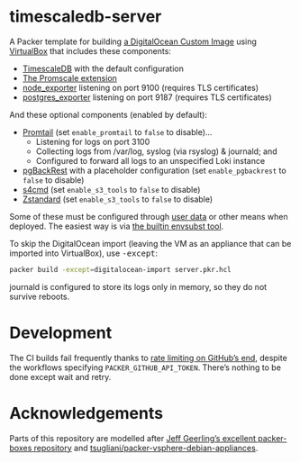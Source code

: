 # timescaledb-server

A Packer template for building [a DigitalOcean Custom Image](https://docs.digitalocean.com/products/images/custom-images/) using [VirtualBox](https://www.virtualbox.org/) that includes these components:

* [TimescaleDB](https://www.timescale.com/) with the default configuration
* [The Promscale extension](https://www.timescale.com/promscale)
* [node\_exporter](https://github.com/prometheus/node_exporter) listening on port 9100 (requires TLS certificates)
* [postgres\_exporter](https://github.com/prometheus-community/postgres_exporter/) listening on port 9187 (requires TLS certificates)

And these optional components (enabled by default):

* [Promtail](https://grafana.com/docs/loki/latest/clients/promtail/) (set `enable_promtail` to `false` to disable)…
  * Listening for logs on port 3100
  * Collecting logs from /var/log, syslog (via rsyslog) & journald; and
  * Configured to forward all logs to an unspecified Loki instance
* [pgBackRest](https://pgbackrest.org/) with a placeholder configuration (set `enable_pgbackrest` to `false` to disable)
* [s4cmd](https://github.com/bloomreach/s4cmd) (set `enable_s3_tools` to `false` to disable)
* [Zstandard](http://www.zstd.net/) (set `enable_s3_tools` to `false` to disable)

Some of these must be configured through [user data](https://docs.digitalocean.com/products/droplets/how-to/provide-user-data/) or other means when deployed. The easiest way is via [the builtin envsubst tool](https://manpages.debian.org/bullseye/gettext-base/envsubst.1.en.html).

To skip the DigitalOcean import (leaving the VM as an appliance that can be imported into VirtualBox), use <kbd>-except</kbd>:

```bash
packer build -except=digitalocean-import server.pkr.hcl
```

journald is configured to store its logs only in memory, so they do not survive reboots.

# Development

The CI builds fail frequently thanks to [rate limiting on GitHub’s end](https://github.com/hashicorp/packer/issues/11259), despite the workflows specifying `PACKER_GITHUB_API_TOKEN`. There’s nothing to be done except wait and retry.

# Acknowledgements

Parts of this repository are modelled after [Jeff Geerling’s excellent packer-boxes repository](https://github.com/geerlingguy/packer-boxes) and [tsugliani/packer-vsphere-debian-appliances](https://github.com/tsugliani/packer-vsphere-debian-appliances).

